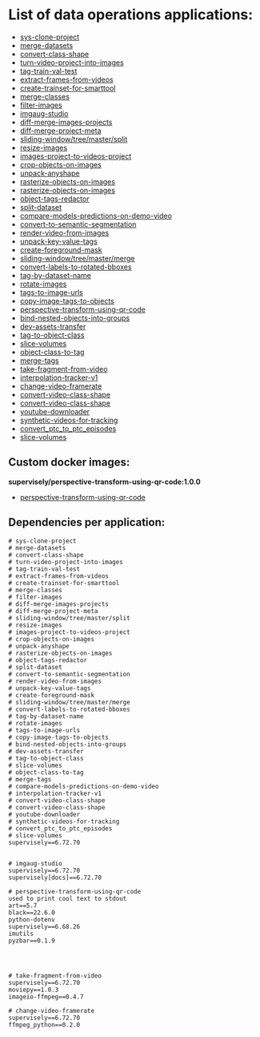 # List of data operations applications:

- [sys-clone-project](https://github.com/supervisely-ecosystem/sys-clone-project)
- [merge-datasets](https://github.com/supervisely-ecosystem/merge-datasets)
- [convert-class-shape](https://github.com/supervisely-ecosystem/convert-class-shape)
- [turn-video-project-into-images](https://github.com/supervisely-ecosystem/turn-video-project-into-images)
- [tag-train-val-test](https://github.com/supervisely-ecosystem/tag-train-val-test)
- [extract-frames-from-videos](https://github.com/supervisely-ecosystem/extract-frames-from-videos)
- [create-trainset-for-smarttool](https://github.com/supervisely-ecosystem/create-trainset-for-smarttool)
- [merge-classes](https://github.com/supervisely-ecosystem/merge-classes)
- [filter-images](https://github.com/supervisely-ecosystem/filter-images)
- [imgaug-studio](https://github.com/supervisely-ecosystem/imgaug-studio)
- [diff-merge-images-projects](https://github.com/supervisely-ecosystem/diff-merge-images-projects)
- [diff-merge-project-meta](https://github.com/supervisely-ecosystem/diff-merge-project-meta)
- [sliding-window/tree/master/split](https://github.com/supervisely-ecosystem/sliding-window/tree/master/split)
- [resize-images](https://github.com/supervisely-ecosystem/resize-images)
- [images-project-to-videos-project](https://github.com/supervisely-ecosystem/images-project-to-videos-project)
- [crop-objects-on-images](https://github.com/supervisely-ecosystem/crop-objects-on-images)
- [unpack-anyshape](https://github.com/supervisely-ecosystem/unpack-anyshape)
- [rasterize-objects-on-images](https://github.com/supervisely-ecosystem/rasterize-objects-on-images)
- [rasterize-objects-on-images](https://github.com/supervisely-ecosystem/rasterize-objects-on-images)
- [object-tags-redactor](https://github.com/supervisely-ecosystem/object-tags-redactor)
- [split-dataset](https://github.com/supervisely-ecosystem/split-dataset)
- [compare-models-predictions-on-demo-video](https://github.com/supervisely-ecosystem/compare-models-predictions-on-demo-video)
- [convert-to-semantic-segmentation](https://github.com/supervisely-ecosystem/convert-to-semantic-segmentation)
- [render-video-from-images](https://github.com/supervisely-ecosystem/render-video-from-images)
- [unpack-key-value-tags](https://github.com/supervisely-ecosystem/unpack-key-value-tags)
- [create-foreground-mask](https://github.com/supervisely-ecosystem/create-foreground-mask)
- [sliding-window/tree/master/merge](https://github.com/supervisely-ecosystem/sliding-window/tree/master/merge)
- [convert-labels-to-rotated-bboxes](https://github.com/supervisely-ecosystem/convert-labels-to-rotated-bboxes)
- [tag-by-dataset-name](https://github.com/supervisely-ecosystem/tag-by-dataset-name)
- [rotate-images](https://github.com/supervisely-ecosystem/rotate-images)
- [tags-to-image-urls](https://github.com/supervisely-ecosystem/tags-to-image-urls)
- [copy-image-tags-to-objects](https://github.com/supervisely-ecosystem/copy-image-tags-to-objects)
- [perspective-transform-using-qr-code](https://github.com/supervisely-ecosystem/perspective-transform-using-qr-code)
- [bind-nested-objects-into-groups](https://github.com/supervisely-ecosystem/bind-nested-objects-into-groups)
- [dev-assets-transfer](https://github.com/supervisely-ecosystem/dev-assets-transfer)
- [tag-to-object-class](https://github.com/supervisely-ecosystem/tag-to-object-class)
- [slice-volumes](https://github.com/supervisely-ecosystem/slice-volumes)
- [object-class-to-tag](https://github.com/supervisely-ecosystem/object-class-to-tag)
- [merge-tags](https://github.com/supervisely-ecosystem/merge-tags)
- [take-fragment-from-video](https://github.com/supervisely-ecosystem/take-fragment-from-video)
- [interpolation-tracker-v1](https://github.com/supervisely-ecosystem/interpolation-tracker-v1)
- [change-video-framerate](https://github.com/supervisely-ecosystem/change-video-framerate)
- [convert-video-class-shape](https://github.com/supervisely-ecosystem/convert-video-class-shape)
- [convert-video-class-shape](https://github.com/supervisely-ecosystem/convert-video-class-shape)
- [youtube-downloader](https://github.com/supervisely-ecosystem/youtube-downloader)
- [synthetic-videos-for-tracking](https://github.com/supervisely-ecosystem/synthetic-videos-for-tracking)
- [convert_ptc_to_ptc_episodes](https://github.com/supervisely-ecosystem/convert_ptc_to_ptc_episodes)
- [slice-volumes](https://github.com/supervisely-ecosystem/slice-volumes)




## Custom docker images:

**supervisely/perspective-transform-using-qr-code:1.0.0**

- [perspective-transform-using-qr-code](https://github.com/supervisely-ecosystem/perspective-transform-using-qr-code)


## Dependencies per application:

```text
# sys-clone-project
# merge-datasets
# convert-class-shape
# turn-video-project-into-images
# tag-train-val-test
# extract-frames-from-videos
# create-trainset-for-smarttool
# merge-classes
# filter-images
# diff-merge-images-projects
# diff-merge-project-meta
# sliding-window/tree/master/split
# resize-images
# images-project-to-videos-project
# crop-objects-on-images
# unpack-anyshape
# rasterize-objects-on-images
# object-tags-redactor
# split-dataset
# convert-to-semantic-segmentation
# render-video-from-images
# unpack-key-value-tags
# create-foreground-mask
# sliding-window/tree/master/merge
# convert-labels-to-rotated-bboxes
# tag-by-dataset-name
# rotate-images
# tags-to-image-urls
# copy-image-tags-to-objects
# bind-nested-objects-into-groups
# dev-assets-transfer
# tag-to-object-class
# slice-volumes
# object-class-to-tag
# merge-tags
# compare-models-predictions-on-demo-video
# interpolation-tracker-v1
# convert-video-class-shape
# convert-video-class-shape
# youtube-downloader
# synthetic-videos-for-tracking
# convert_ptc_to_ptc_episodes
# slice-volumes
supervisely==6.72.70


# imgaug-studio
supervisely==6.72.70
supervisely[docs]==6.72.70

# perspective-transform-using-qr-code
used to print cool text to stdout
art==5.7 
black==22.6.0 
python-dotenv
supervisely==6.68.26
imutils
pyzbar==0.1.9




# take-fragment-from-video
supervisely==6.72.70
moviepy==1.0.3
imageio-ffmpeg==0.4.7

# change-video-framerate
supervisely==6.72.70
ffmpeg_python==0.2.0
```